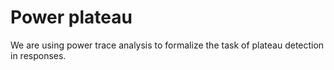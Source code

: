 # Power plateau
We are using power trace analysis to formalize the task of plateau detection in responses.